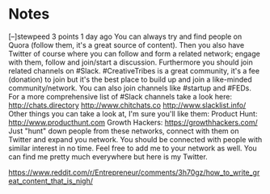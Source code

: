 # Notes

[–]stewpeed 3 points 1 day ago 
You can always try and find people on Quora (follow them, it's a great source of content). Then you also have Twitter of course where you can follow and form a related network; engage with them, follow and join/start a discussion.
Furthermore you should join related channels on #Slack. #CreativeTribes is a great community, it's a fee (donation) to join but it's the best place to build up and join a like-minded community/network. You can also join channels like #startup and #FEDs. For a more comprehensive list of #Slack channels take a look here:
http://chats.directory
http://www.chitchats.co
http://www.slacklist.info/
Other things you can take a look at, I'm sure you'll like them:
Product Hunt: http://www.producthunt.com
Growth Hackers: https://growthhackers.com/
Just "hunt" down people from these networks, connect with them on Twitter and expand you network. You should be connected with people with similar interest in no time.
Feel free to add me to your network as well. You can find me pretty much everywhere but here is my Twitter.


https://www.reddit.com/r/Entrepreneur/comments/3h70gz/how_to_write_great_content_that_is_nigh/
